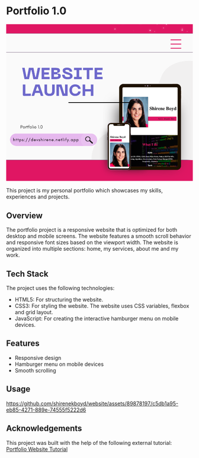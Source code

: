 # Portfolio 1.0

![Portfolio Image](img/portfolio1.0.png)

This project is my personal portfolio which showcases my skills, experiences and projects.

## Overview

The portfolio project is a responsive website that is optimized for both desktop and mobile screens. The website features a smooth scroll behavior and responsive font sizes based on the viewport width. The website is organized into multiple sections: home, my services, about me and my work.

## Tech Stack

The project uses the following technologies:

- HTML5: For structuring the website.
- CSS3: For styling the website. The website uses CSS variables, flexbox and grid layout.
- JavaScript: For creating the interactive hamburger menu on mobile devices.

## Features

- Responsive design
- Hamburger menu on mobile devices
- Smooth scrolling

## Usage

https://github.com/shirenekboyd/website/assets/89878197/c5db1a95-eb85-4271-889e-74555f5222d6

## Acknowledgements

This project was built with the help of the following external tutorial:
[Portfolio Website Tutorial](https://www.youtube.com/watch?v=_xkSvufmjEs&list=PL-n8uigEluHQuxJX8esVTLV2aV12D-R_u&index=3&t=601s)
